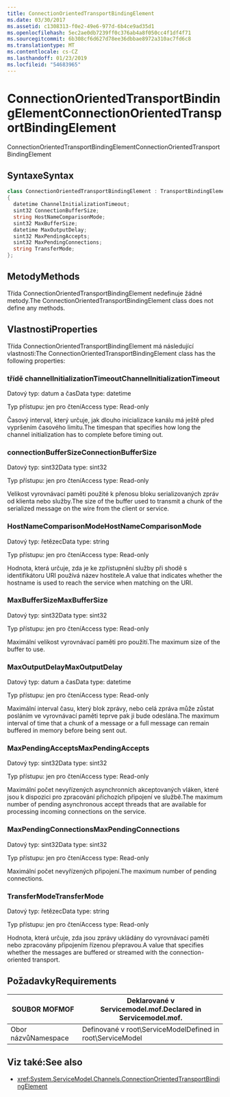 ```yaml
---
title: ConnectionOrientedTransportBindingElement
ms.date: 03/30/2017
ms.assetid: c1308313-f0e2-49e6-977d-6b4ce9ad35d1
ms.openlocfilehash: 5ec2ae0db7239ff0c376ab4a8f050cc4f1df4f71
ms.sourcegitcommit: 6b308cf6d627d78ee36dbbae8972a310ac7fd6c8
ms.translationtype: MT
ms.contentlocale: cs-CZ
ms.lasthandoff: 01/23/2019
ms.locfileid: "54683965"
---
```

# <a name="connectionorientedtransportbindingelement"></a><span data-ttu-id="be0a0-102">ConnectionOrientedTransportBindingElement</span><span class="sxs-lookup"><span data-stu-id="be0a0-102">ConnectionOrientedTransportBindingElement</span></span>
<span data-ttu-id="be0a0-103">ConnectionOrientedTransportBindingElement</span><span class="sxs-lookup"><span data-stu-id="be0a0-103">ConnectionOrientedTransportBindingElement</span></span>  
  
## <a name="syntax"></a><span data-ttu-id="be0a0-104">Syntaxe</span><span class="sxs-lookup"><span data-stu-id="be0a0-104">Syntax</span></span>  
  
```csharp
class ConnectionOrientedTransportBindingElement : TransportBindingElement  
{  
  datetime ChannelInitializationTimeout;  
  sint32 ConnectionBufferSize;  
  string HostNameComparisonMode;  
  sint32 MaxBufferSize;  
  datetime MaxOutputDelay;  
  sint32 MaxPendingAccepts;  
  sint32 MaxPendingConnections;  
  string TransferMode;  
};  
```  
  
## <a name="methods"></a><span data-ttu-id="be0a0-105">Metody</span><span class="sxs-lookup"><span data-stu-id="be0a0-105">Methods</span></span>  
 <span data-ttu-id="be0a0-106">Třída ConnectionOrientedTransportBindingElement nedefinuje žádné metody.</span><span class="sxs-lookup"><span data-stu-id="be0a0-106">The ConnectionOrientedTransportBindingElement class does not define any methods.</span></span>  
  
## <a name="properties"></a><span data-ttu-id="be0a0-107">Vlastnosti</span><span class="sxs-lookup"><span data-stu-id="be0a0-107">Properties</span></span>  
 <span data-ttu-id="be0a0-108">Třída ConnectionOrientedTransportBindingElement má následující vlastnosti:</span><span class="sxs-lookup"><span data-stu-id="be0a0-108">The ConnectionOrientedTransportBindingElement class has the following properties:</span></span>  
  
### <a name="channelinitializationtimeout"></a><span data-ttu-id="be0a0-109">třídě channelInitializationTimeout</span><span class="sxs-lookup"><span data-stu-id="be0a0-109">ChannelInitializationTimeout</span></span>  
 <span data-ttu-id="be0a0-110">Datový typ: datum a čas</span><span class="sxs-lookup"><span data-stu-id="be0a0-110">Data type: datetime</span></span>  
  
 <span data-ttu-id="be0a0-111">Typ přístupu: jen pro čtení</span><span class="sxs-lookup"><span data-stu-id="be0a0-111">Access type: Read-only</span></span>  
  
 <span data-ttu-id="be0a0-112">Časový interval, který určuje, jak dlouho inicializace kanálu má ještě před vypršením časového limitu.</span><span class="sxs-lookup"><span data-stu-id="be0a0-112">The timespan that specifies how long the channel initialization has to complete before timing out.</span></span>  
  
### <a name="connectionbuffersize"></a><span data-ttu-id="be0a0-113">connectionBufferSize</span><span class="sxs-lookup"><span data-stu-id="be0a0-113">ConnectionBufferSize</span></span>  
 <span data-ttu-id="be0a0-114">Datový typ: sint32</span><span class="sxs-lookup"><span data-stu-id="be0a0-114">Data type: sint32</span></span>  
  
 <span data-ttu-id="be0a0-115">Typ přístupu: jen pro čtení</span><span class="sxs-lookup"><span data-stu-id="be0a0-115">Access type: Read-only</span></span>  
  
 <span data-ttu-id="be0a0-116">Velikost vyrovnávací paměti použité k přenosu bloku serializovaných zpráv od klienta nebo služby.</span><span class="sxs-lookup"><span data-stu-id="be0a0-116">The size of the buffer used to transmit a chunk of the serialized message on the wire from the client or service.</span></span>  
  
### <a name="hostnamecomparisonmode"></a><span data-ttu-id="be0a0-117">HostNameComparisonMode</span><span class="sxs-lookup"><span data-stu-id="be0a0-117">HostNameComparisonMode</span></span>  
 <span data-ttu-id="be0a0-118">Datový typ: řetězec</span><span class="sxs-lookup"><span data-stu-id="be0a0-118">Data type: string</span></span>  
  
 <span data-ttu-id="be0a0-119">Typ přístupu: jen pro čtení</span><span class="sxs-lookup"><span data-stu-id="be0a0-119">Access type: Read-only</span></span>  
  
 <span data-ttu-id="be0a0-120">Hodnota, která určuje, zda je ke zpřístupnění služby při shodě s identifikátoru URI používá název hostitele.</span><span class="sxs-lookup"><span data-stu-id="be0a0-120">A value that indicates whether the hostname is used to reach the service when matching on the URI.</span></span>  
  
### <a name="maxbuffersize"></a><span data-ttu-id="be0a0-121">MaxBufferSize</span><span class="sxs-lookup"><span data-stu-id="be0a0-121">MaxBufferSize</span></span>  
 <span data-ttu-id="be0a0-122">Datový typ: sint32</span><span class="sxs-lookup"><span data-stu-id="be0a0-122">Data type: sint32</span></span>  
  
 <span data-ttu-id="be0a0-123">Typ přístupu: jen pro čtení</span><span class="sxs-lookup"><span data-stu-id="be0a0-123">Access type: Read-only</span></span>  
  
 <span data-ttu-id="be0a0-124">Maximální velikost vyrovnávací paměti pro použití.</span><span class="sxs-lookup"><span data-stu-id="be0a0-124">The maximum size of the buffer to use.</span></span>  
  
### <a name="maxoutputdelay"></a><span data-ttu-id="be0a0-125">MaxOutputDelay</span><span class="sxs-lookup"><span data-stu-id="be0a0-125">MaxOutputDelay</span></span>  
 <span data-ttu-id="be0a0-126">Datový typ: datum a čas</span><span class="sxs-lookup"><span data-stu-id="be0a0-126">Data type: datetime</span></span>  
  
 <span data-ttu-id="be0a0-127">Typ přístupu: jen pro čtení</span><span class="sxs-lookup"><span data-stu-id="be0a0-127">Access type: Read-only</span></span>  
  
 <span data-ttu-id="be0a0-128">Maximální interval času, který blok zprávy, nebo celá zpráva může zůstat posláním ve vyrovnávací paměti teprve pak ji bude odeslána.</span><span class="sxs-lookup"><span data-stu-id="be0a0-128">The maximum interval of time that a chunk of a message or a full message can remain buffered in memory before being sent out.</span></span>  
  
### <a name="maxpendingaccepts"></a><span data-ttu-id="be0a0-129">MaxPendingAccepts</span><span class="sxs-lookup"><span data-stu-id="be0a0-129">MaxPendingAccepts</span></span>  
 <span data-ttu-id="be0a0-130">Datový typ: sint32</span><span class="sxs-lookup"><span data-stu-id="be0a0-130">Data type: sint32</span></span>  
  
 <span data-ttu-id="be0a0-131">Typ přístupu: jen pro čtení</span><span class="sxs-lookup"><span data-stu-id="be0a0-131">Access type: Read-only</span></span>  
  
 <span data-ttu-id="be0a0-132">Maximální počet nevyřízených asynchronních akceptovaných vláken, které jsou k dispozici pro zpracování příchozích připojení ve službě.</span><span class="sxs-lookup"><span data-stu-id="be0a0-132">The maximum number of pending asynchronous accept threads that are available for processing incoming connections on the service.</span></span>  
  
### <a name="maxpendingconnections"></a><span data-ttu-id="be0a0-133">MaxPendingConnections</span><span class="sxs-lookup"><span data-stu-id="be0a0-133">MaxPendingConnections</span></span>  
 <span data-ttu-id="be0a0-134">Datový typ: sint32</span><span class="sxs-lookup"><span data-stu-id="be0a0-134">Data type: sint32</span></span>  
  
 <span data-ttu-id="be0a0-135">Typ přístupu: jen pro čtení</span><span class="sxs-lookup"><span data-stu-id="be0a0-135">Access type: Read-only</span></span>  
  
 <span data-ttu-id="be0a0-136">Maximální počet nevyřízených připojení.</span><span class="sxs-lookup"><span data-stu-id="be0a0-136">The maximum number of pending connections.</span></span>  
  
### <a name="transfermode"></a><span data-ttu-id="be0a0-137">TransferMode</span><span class="sxs-lookup"><span data-stu-id="be0a0-137">TransferMode</span></span>  
 <span data-ttu-id="be0a0-138">Datový typ: řetězec</span><span class="sxs-lookup"><span data-stu-id="be0a0-138">Data type: string</span></span>  
  
 <span data-ttu-id="be0a0-139">Typ přístupu: jen pro čtení</span><span class="sxs-lookup"><span data-stu-id="be0a0-139">Access type: Read-only</span></span>  
  
 <span data-ttu-id="be0a0-140">Hodnota, která určuje, zda jsou zprávy ukládány do vyrovnávací paměti nebo zpracovány připojením řízenou přepravou.</span><span class="sxs-lookup"><span data-stu-id="be0a0-140">A value that specifies whether the messages are buffered or streamed with the connection-oriented transport.</span></span>  
  
## <a name="requirements"></a><span data-ttu-id="be0a0-141">Požadavky</span><span class="sxs-lookup"><span data-stu-id="be0a0-141">Requirements</span></span>  
  
|<span data-ttu-id="be0a0-142">SOUBOR MOF</span><span class="sxs-lookup"><span data-stu-id="be0a0-142">MOF</span></span>|<span data-ttu-id="be0a0-143">Deklarované v Servicemodel.mof.</span><span class="sxs-lookup"><span data-stu-id="be0a0-143">Declared in Servicemodel.mof.</span></span>|  
|---------|-----------------------------------|  
|<span data-ttu-id="be0a0-144">Obor názvů</span><span class="sxs-lookup"><span data-stu-id="be0a0-144">Namespace</span></span>|<span data-ttu-id="be0a0-145">Definované v root\ServiceModel</span><span class="sxs-lookup"><span data-stu-id="be0a0-145">Defined in root\ServiceModel</span></span>|  
  
## <a name="see-also"></a><span data-ttu-id="be0a0-146">Viz také:</span><span class="sxs-lookup"><span data-stu-id="be0a0-146">See also</span></span>
- <xref:System.ServiceModel.Channels.ConnectionOrientedTransportBindingElement>

